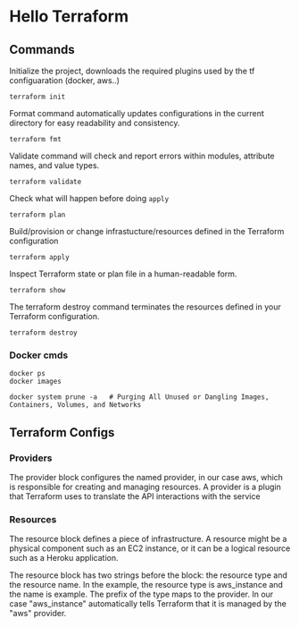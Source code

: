 # Hello Terraform

## Commands
Initialize the project, downloads the required plugins used by the tf configuaration (docker, aws..)
```
terraform init
```

Format command automatically updates configurations in the current directory for easy readability and consistency.
```
terraform fmt
```

Validate command will check and report errors within modules, attribute names, and value types.
```
terraform validate
```

Check what will happen before doing `apply`
```
terraform plan
```

Build/provision or change infrastucture/resources defined in the Terraform configuration
```
terraform apply
```


Inspect Terraform state or plan file in a human-readable form.
```
terraform show
```

The terraform destroy command terminates the resources defined in your Terraform configuration.
```
terraform destroy
```

### Docker cmds
```
docker ps
docker images

docker system prune -a   # Purging All Unused or Dangling Images, Containers, Volumes, and Networks
```

## Terraform Configs
### Providers
The provider block configures the named provider, in our case aws, which is responsible for creating and managing resources. A provider is a plugin that Terraform uses to translate the API interactions with the service

### Resources
The resource block defines a piece of infrastructure. A resource might be a physical component such as an EC2 instance, or it can be a logical resource such as a Heroku application.

The resource block has two strings before the block: the resource type and the resource name. In the example, the resource type is aws_instance and the name is example. The prefix of the type maps to the provider. In our case "aws_instance" automatically tells Terraform that it is managed by the "aws" provider.
